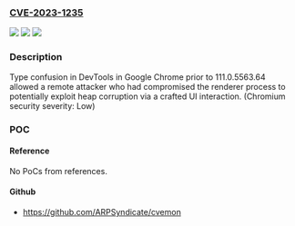 ### [CVE-2023-1235](https://cve.mitre.org/cgi-bin/cvename.cgi?name=CVE-2023-1235)
![](https://img.shields.io/static/v1?label=Product&message=Chrome&color=blue)
![](https://img.shields.io/static/v1?label=Version&message=111.0.5563.64%3C%20111.0.5563.64%20&color=brighgreen)
![](https://img.shields.io/static/v1?label=Vulnerability&message=Type%20Confusion&color=brighgreen)

### Description

Type confusion in DevTools in Google Chrome prior to 111.0.5563.64 allowed a remote attacker who had compromised the renderer process to potentially exploit heap corruption via a crafted UI interaction. (Chromium security severity: Low)

### POC

#### Reference
No PoCs from references.

#### Github
- https://github.com/ARPSyndicate/cvemon

